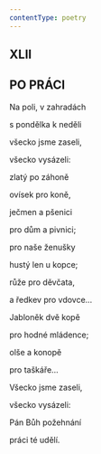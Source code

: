 ```yaml
---
contentType: poetry
---
```


<section>

## XLII  

## PO PRÁCI

Na poli, v zahradách  

s pondělka k neděli

všecko jsme zaseli,

všecko vysázeli:

</section>

<section>

zlatý po záhoně

ovísek pro koně,

ječmen a pšenici

pro dům a pivnici;

</section>

<section>

pro naše ženušky

hustý len u kopce;

růže pro děvčata,

a ředkev pro vdovce…

</section>

<section>

Jabloněk dvě kopě

pro hodné mládence;

olše a konopě

pro taškáře…

</section>

<section>

Všecko jsme zaseli,

všecko vysázeli:

Pán Bůh požehnání

práci té udělí.

</section>
